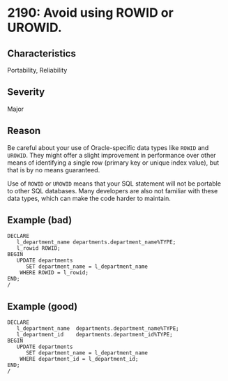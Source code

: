 # 2190: Avoid using ROWID or UROWID. 

## Characteristics

Portability, Reliability

## Severity

Major

## Reason

Be careful about your use of Oracle-specific data types like `ROWID` and `UROWID`. They might offer a slight improvement in performance over other means of identifying a single row (primary key or unique index value), but that is by no means guaranteed. 

Use of `ROWID` or `UROWID` means that your SQL statement will not be portable to other SQL databases. Many developers are also not familiar with these data types, which can make the code harder to maintain. 

## Example (bad)

```
DECLARE
   l_department_name departments.department_name%TYPE;
   l_rowid ROWID;
BEGIN
   UPDATE departments 
      SET department_name = l_department_name
    WHERE ROWID = l_rowid;
END;
/
```

## Example (good)

```
DECLARE
   l_department_name  departments.department_name%TYPE;
   l_department_id    departments.department_id%TYPE;
BEGIN
   UPDATE departments 
      SET department_name = l_department_name
    WHERE department_id = l_department_id;
END;
/
```